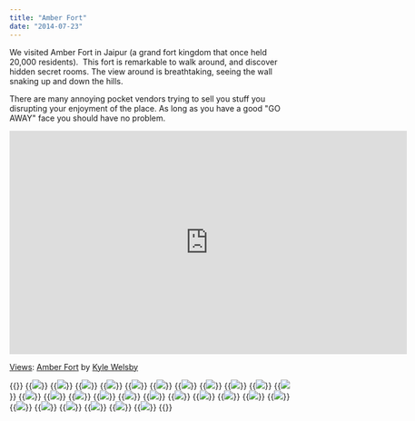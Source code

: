 ```yaml
---
title: "Amber Fort"
date: "2014-07-23"
---
```


We visited Amber Fort in Jaipur (a grand fort kingdom that once held 20,000 residents).  This fort is remarkable to walk around, and discover hidden secret rooms. The view around is breathtaking, seeing the wall snaking up and down the hills.

There are many annoying pocket vendors trying to sell you stuff you disrupting your enjoyment of the place. As long as you have a good "GO AWAY" face you should have no problem.

<iframe width="700" height="394" frameborder="0" scrolling="no" marginheight="0" marginwidth="0" src="https://maps.google.com/maps?layer=c&amp;panoid=eC6fsQ5KlJIAAAQfCQyI0g&amp;ie=UTF8&amp;source=embed&amp;output=svembed&amp;cbp=13%2C163.58879999999996%2C%2C0%2C0"></iframe>

[Views](https://www.google.com/maps/views/): [Amber Fort](https://www.google.com/maps/views/view/103958417703949399427/gphoto/6042997405757882802) by [Kyle Welsby](https://www.google.com/maps/views/profile/103958417703949399427)


{{<gallery>}}
  {{<img src="images/IMG_3841.jpg">}}
  {{<img src="images/PANO_20140723_104438.jpg">}}
  {{<img src="images/IMG_3825-MOTION.gif">}}
  {{<img src="images/PANO_20140723_113339.jpg">}}
  {{<img src="images/PANO_20140723_111324.jpg">}}
  {{<img src="images/PANO_20140723_113147.jpg">}}
  {{<img src="images/IMG_20140723_113450.jpg">}}
  {{<img src="images/IMG_3856-MOTION.gif">}}
  {{<img src="images/PANO_20140723_114119.jpg">}}
  {{<img src="images/IMG_3842-MOTION.gif">}}
  {{<img src="images/IMG_20140723_113732.jpg" oriantation="portrait">}}
  {{<img src="images/IMG_3852.jpg">}}
  {{<img src="images/IMG_3839.jpg">}}
  {{<img src="images/IMG_3823.jpg">}}
  {{<img src="images/DSC00410.jpg">}}
  {{<img src="images/IMG_3887.jpg">}}
  {{<img src="images/IMG_3880.jpg">}}
  {{<img src="images/IMG_3879.jpg">}}
  {{<img src="images/IMG_3878.jpg">}}
  {{<img src="images/IMG_3892.jpg" oriantation="portrait">}}
  {{<img src="images/IMG_3891.jpg" oriantation="portrait">}}
  {{<img src="images/IMG_3893.jpg">}}
  {{<img src="images/IMG_3894.jpg" oriantation="portrait">}}
  {{<img src="images/PANO_20140723_111043.jpg">}}
  {{<img src="images/DSC00413.jpg">}}
  {{<img src="images/DSC00417.jpg">}}
  {{<img src="images/IMG_3905.jpg">}}
  {{<img src="images/IMG_3903.jpg">}}
{{</gallery>}}
